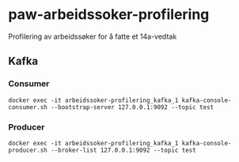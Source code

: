 # paw-arbeidssoker-profilering

Profilering av arbeidssøker for å fatte et 14a-vedtak

## Kafka

### Consumer

```
docker exec -it arbeidssoker-profilering_kafka_1 kafka-console-consumer.sh --bootstrap-server 127.0.0.1:9092 --topic test
```

### Producer

```
docker exec -it arbeidssoker-profilering_kafka_1 kafka-console-producer.sh --broker-list 127.0.0.1:9092 --topic test
```
